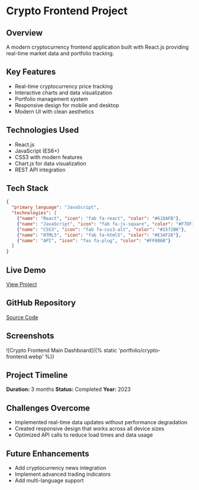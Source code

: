 # Crypto Frontend Project

## Overview
A modern cryptocurrency frontend application built with React.js providing real-time market data and portfolio tracking.

## Key Features
- Real-time cryptocurrency price tracking
- Interactive charts and data visualization
- Portfolio management system
- Responsive design for mobile and desktop
- Modern UI with clean aesthetics

## Technologies Used
- React.js
- JavaScript (ES6+)
- CSS3 with modern features
- Chart.js for data visualization
- REST API integration

## Tech Stack
```json
{
  "primary_language": "JavaScript",
  "technologies": [
    {"name": "React", "icon": "fab fa-react", "color": "#61DAFB"},
    {"name": "JavaScript", "icon": "fab fa-js-square", "color": "#F7DF1E"},
    {"name": "CSS3", "icon": "fab fa-css3-alt", "color": "#1572B6"},
    {"name": "HTML5", "icon": "fab fa-html5", "color": "#E34F26"},
    {"name": "API", "icon": "fas fa-plug", "color": "#FF6B6B"}
  ]
}
```

## Live Demo
[View Project](https://your-crypto-project-link.com)

## GitHub Repository
[Source Code](https://github.com/yourusername/crypto-frontend)

## Screenshots
![Crypto Frontend Main Dashboard]({% static 'portfolio/crypto-frontend.webp' %})

## Project Timeline
**Duration:** 3 months
**Status:** Completed
**Year:** 2023

## Challenges Overcome
- Implemented real-time data updates without performance degradation
- Created responsive design that works across all device sizes
- Optimized API calls to reduce load times and data usage

## Future Enhancements
- Add cryptocurrency news integration
- Implement advanced trading indicators
- Add multi-language support